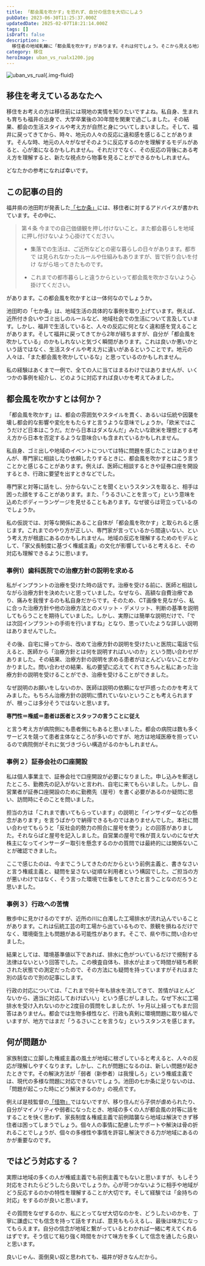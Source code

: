 ```yaml
---
title: 「都会風を吹かす」を恐れず、自分の信念を大切にしよう
pubDate: 2023-06-30T11:25:37.000Z
updatedDate: 2025-02-07T18:21:14.000Z
tags: []
isDraft: false
description: >-
  移住者の地域軋轢に「都会風を吹かす」があります。それは何でしょう。そこから見える地方の権威主義と前例主義が新たな問題解決に対応できないことをこの記事では指摘しています。地域の特性を知れば無用な軋轢を防ぐだけでなく信念を持って謙虚に対応すれば味方なってもらえるでしょう。
category: 移住
heroImage: uban_vs_rualx1200.jpg
---
```



![uban_vs_rual](https://object-storage.tyo2.conoha.io/v1/nc_938a9d00d6004f1390c354d4a15ef25b/blog-astro-assets/blog-images/uban_vs_rualx1200.jpg){.img-fluid}

## 移住を考えているあなたへ


移住をお考えの方は移住前には現地の実情を知りたいですよね。私自身、生まれも育ちも福井の出身で、大学卒業後の30年間を関東で過ごしました。その結果、都会の生活スタイルや考え方が自然と身についてしまいました。そして、福井に戻ってきてから、時々、地元の人々の反応に違和感を感じることがあります。そんな時、地元の人々がなぜそのように反応するのかを理解するモデルがあると、心が楽になるかもしれません。それだけでなく、その反応の背後にある考え方を理解すると、新たな視点から物事を見ることができるかもしれません。

どなたかの参考になれば幸いです。



## この記事の目的

福井県の池田町が発表した[「七か条」](https://www.town.ikeda.fukui.jp/pick/pickjukyo/p002780_d/fil/nanakajou.pdf)には、移住者に対するアドバイスが書かれています。その中に、

> 第４条 今までの自己価値観を押し付けないこと。また都会暮らしを地域に押し付けないよう心掛けてください。 
>
> - 集落での生活は、ご近所などとの密な暮らしの日々があります。都市で は見られなかったルールや仕組みもありますが、皆で折り合いを付け ながら培ってきたものです。
>
> - これまでの都市暮らしと違うからといって都会風を吹かさないよう心 掛けてください。 



があります。この都会風を吹かすとは一体何なのでしょうか。

池田町の「七か条」は、地域生活の具体的な事例を取り上げています。例えば、近所付き合いやゴミ出しのルールなど、地域社会での生活について言及しています。しかし、福井で生活していると、人々の反応に何となく違和感を覚えることがあります。そして福井に戻ってきてから2年が経ちますが、自分が「都会風を吹かしている」のかもしれないと気づく瞬間があります。これは良いか悪いかという話ではなく、生活スタイルや考え方に違いがあるということです。地元の人々は、「また都会風を吹かしているな」と思っているのかもしれません。

私の経験はあくまで一例で、全ての人に当てはまるわけではありませんが、いくつかの事例を紹介し、どのように対応すれば良いかを考えてみました。



## 都会風を吹かすとは何か？

「都会風を吹かす」は、都会の雰囲気やスタイルを貫く、あるいは伝統や因襲を壊し都会的な影響や変化をもたらすと言うような意味でしょうか。「欧米ではこうだけど日本はこうだ。だから日本はダメなんだ」みたいな欧米を理想とする考え方から日本を否定するような意味合いも含まれているかもしれません。

私自身、ゴミ出しや地域のイベントについては特に問題を感じたことはありませんが、専門家に相談したり依頼したりするときに、都会風を吹かすとはこう言うことかと感じることがあります。例えば、医師に相談するときや証券口座を開設するとき、行政に要望を出すときなどでした。

専門家と対等に話をし、分からないことを聞くというスタンスを取ると、相手は困った顔をすることがあります。また、「うるさいことを言って」という意味を込めたボディーランゲージを見せることもあります。なぜ彼らは苛立っているのでしょうか。

私の仮説では、対等な関係にあること自体が「都会風を吹かす」と取られると感じます。これまでのやり方が正しい、専門家が言っているから間違いない、という考え方が根底にあるのかもしれません。地域の反応を理解するためのモデルとして、「家父長制度に基づく権威主義」の文化が影響していると考えると、その対応も理解できるように思います。



### 事例1）歯科医院での治療方針の説明を求める

私がインプラントの治療を受けた時の話です。治療を受ける前に、医師と相談しながら治療方針を決めたいと思っていました。なぜなら、高額な自費治療であり、痛みを我慢するのも私自身だからです。そのため、CT画像を見ながら、私に合った治療方針や他の治療方法とのメリット・デメリット、判断の基準を説明してもらうことを期待していました。しかし、実際には簡単な説明だけで、「では次回インプラントの手術を行いますね」となり、思っていたような詳しい説明はありませんでした。

その後、自宅に帰ってから、改めて治療方針の説明を受けたいと医院に電話で伝えると、医師から「治療方針とは何を説明すればいいのか」という問い合わせがありました。その結果、治療方針の説明を求める患者がほとんどいないことがわかりました。問い合わせの結果、私の要望に応えてくれてきちんと私にあった治療方針の説明を受けることができ、治療を受けることができました。

なぜ説明のお願いをしないのか、医師は説明の依頼になぜ戸惑ったのかを考えてみました。もちろん治療方針の説明に慣れていないということも考えられますが、根っこは多分そうではないと思います。

**専門性＝権威＝患者は医者とスタッフの言うことに従え**

と言う考え方が病院側にも患者側にもあると思いました。都会の病院は数も多くサービスを競って患者主体なところが多いのですが、地方は地域医療を担っているので病院側がそれに気づきづらい構造がるのかもしれません。



### 事例２）証券会社の口座開設

私は個人事業主で、証券会社で口座開設が必要になりました。申し込みを郵送したところ、勤務先の記入がないと言われ、自宅に来てもらいました。しかし、自営業者が証券口座開設のために勤務先（屋号）を書く必要があるのか疑問に思い、訪問時にそのことを問いました。

担当の方は「これまで書いてもらっています」の説明と「インサイダーなどの懸念があります」を言うばかりで納得できるものではありませんでした。本社に問い合わせてもらうと「反社会的勢力の照合に屋号を使う」との回答がありました。それならばと屋号を記入しました。自営業の屋号で株が買えないのになぜ大株主になってインサーダー取引を懸念するのかの質問では最終的には関係ないことが確認できました。

ここで感じたのは、今までこうしてきたのだからという前例主義と、書きなさいと言う権威主義と、疑問を呈さない従順な利用者という構図でした。ご担当の方が悪いわけではなく、そう言った環境で仕事をしてきたと言うことなのだろうと思いました。



### 事例３）行政への苦情

散歩中に見かけるのですが、近所の川に白濁した工場排水が流れ込んでいることがあります。これは伝統工芸の町工場から出ているもので、景観を損ねるだけでなく、環境衛生上も問題がある可能性があります。そこで、県や市に問い合わせました。

結果としては、環境基準値以下であれば、排水に色がついているだけで規制する法律はないという回答でした。この検査自体も、排水が止まって時間が経ち希釈された状態での測定だったので、その方法にも疑問を持っていますがそれはまた別の話なので別の記事にします。

行政の対応については、「これまで何十年も排水を流してきて、苦情がほとんどないから、適当に対応しておけばいい」という感じがしました。なぜ下水に工場排水を受け入れないのかと2度目の質問をしましたが、1ヶ月以上経ってもまだ回答はありません。都会では生物多様性など、行政も真剣に環境問題に取り組んでいますが、地方ではまだ「うるさいことを言うな」というスタンスを感じます。



## 何が問題か

家族制度に立脚した権威主義の風土が地域に根ざしていると考えると、人々の反応が理解しやすくなります。しかし、これが問題になるのは、新しい問題が起きたときです。その解決方法が「弱者（新参者）は我慢しろ」という権威主義では、現代の多様な問題に対応できないでしょう。池田の七か条に足りないのは、「問題が起こった時にどう解決するのか」の視点です。

例えば是枝監督の[「怪物」](/cgi/blog_single-post.cgi?post=BB53D62A27ED47C291C0818379831FE0)ではないですが、移り住んだら子供が虐められたり、自分がマイノリティや弱者になったとき、地域の多くの人が都会風の対等に話をすることを快く思わず、家長制度＆権威主義で前例踏襲なら地域は解決できず移住者は困ってしまうでしょう。個々人の事情に配慮したサポートや解決は骨の折れることでしょうが、個々の多様性や事情を許容し解決できる力が地域にあるのかが重要なのです。



## ではどう対応する？

実際は地域の多くの人が権威主義でも前例主義でもないと思いますが、もしそう対応をされたらどうしたら良いでしょうか。心が苛つかないように相手や地域がどう反応するのかの特性を理解することが大切です。そして経験では「金持ちの対応」をするのが良いと思います。

その質問をなぜするのか、私にとってなぜ大切なのかを、どうしたいのかを、丁寧に謙虚にでも信念を持って話をすれば、意見ももらえるし、最後は味方になってもらえます。自分の信念が地域と繋がっているとわかれば一緒に考えてくれるはずです。そう信じて粘り強く時間をかけて味方を多くして信念を通したら良いと思います。



良いじゃん、面倒臭い奴と思われても、福井が好きなんだから。
